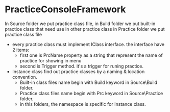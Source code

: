 # PracticeConsoleFramework
In Source folder we put practice class file,
in Build folder we put built-in practice class that need use in other practice class
in Practice folder we put practice class file

+ every practice class must implement IClass interface. the interface have 2 items:
	+ first one is PrcName property as a string that represent the name of practice for showing in menu
	+ second is Trigger method. it's a trigger for runing practice.
+ Instance class find out practice classes by a naming & location convention.
	+ Built-in class files name begin with Build keyword in Source\Build folder.
	+ Practice class files name begin with Prc keyword in Source\Practice folder.
	+ in this folders, the namespace is specific for Instance class.